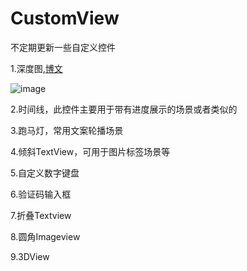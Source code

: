 # CustomView
不定期更新一些自定义控件

1.深度图,[博文](https://blog.csdn.net/hj2drf/article/details/82744822)

![image](https://github.com/Kriy/CustomView/blob/master/gif/2018-09-18%2014_42_53.gif)

2.时间线，此控件主要用于带有进度展示的场景或者类似的

3.跑马灯，常用文案轮播场景

4.倾斜TextView，可用于图片标签场景等

5.自定义数字键盘

6.验证码输入框

7.折叠Textview

8.圆角Imageview

9.3DView
